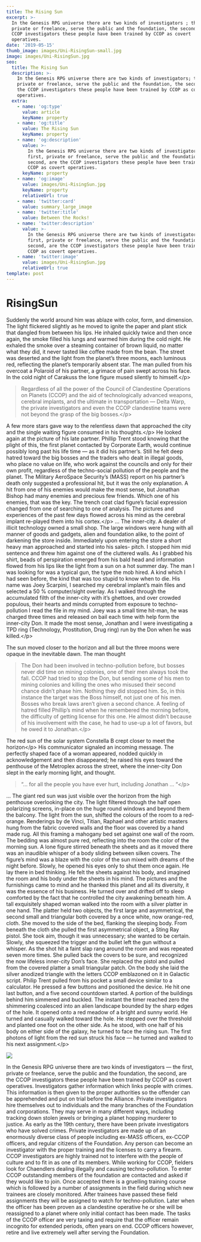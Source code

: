 ```yaml
---
title: The Rising Sun
excerpt: >-
  In the Genesis RPG universe there are two kinds of investigators ; the first,
  private or freelance, serve the public and the foundation, the second, are the
  CCOP investigators these people have been trained by CCOP as covert
  operatives.
date: '2019-05-15'
thumb_image: images/Uni-RisingSun-small.jpg
image: images/Uni-RisingSun.jpg
seo:
  title: The Rising Sun
  description: >-
    In the Genesis RPG universe there are two kinds of investigators; the first,
    private or freelance, serve the public and the foundation, the second, are
    the CCOP investigators these people have been trained by CCOP as covert
    operatives.
  extra:
    - name: 'og:type'
      value: article
      keyName: property
    - name: 'og:title'
      value: The Rising Sun
      keyName: property
    - name: 'og:description'
      value: >-
        In the Genesis RPG universe there are two kinds of investigators; the
        first, private or freelance, serve the public and the foundation, the
        second, are the CCOP investigators these people have been trained by
        CCOP as covert operatives.
      keyName: property
    - name: 'og:image'
      value: images/Uni-RisingSun.jpg
      keyName: property
      relativeUrl: true
    - name: 'twitter:card'
      value: summary_large_image
    - name: 'twitter:title'
      value: Between the Rocks!
    - name: 'twitter:description'
      value: >-
        In the Genesis RPG universe there are two kinds of investigators; the
        first, private or freelance, serve the public and the foundation, the
        second, are the CCOP investigators these people have been trained by
        CCOP as covert operatives.
    - name: 'twitter:image'
      value: images/Uni-RisingSun.jpg
      relativeUrl: true
template: post
---
```


# RisingSun

Suddenly the world around him was ablaze with color, form, and dimension. The light flickered slightly as he moved to ignite the paper and plant stick that dangled from between his lips. He inhaled quickly twice and then once again, the smoke filled his lungs and warmed him during the cold night. He exhaled the smoke over a steaming container of brown liquid, no matter what they did, it never tasted like coffee made from the bean. The street was deserted and the light from the planet’s three moons, each luminous red, reflecting the planet’s temporarily absent star. The man pulled from his overcoat a Polaroid of his partner, a grimace of pain swept across his face. In the cold night of Carakuss the lone figure mused silently to himself.&lt;/p&gt;

> Regardless of all the power of the Council of Clandestine Operations on Planets \(CCOP\) and the aid of technologically advanced weapons, cerebral implants, and the ultimate in transportation — Delta Warp, the private investigators and even the CCOP clandestine teams were not beyond the grasp of the big bosses.&lt;/p&gt;

A few more stars gave way to the relentless dawn that approached the city and the single waiting figure consumed in his thoughts.&lt;/p&gt; He looked again at the picture of his late partner. Phillip Trent stood knowing that the plight of this, the first planet contacted by Corporate Earth, would continue possibly long past his life time — as it did his partner’s. Still he felt deep hatred toward the big bosses and the traders who dealt in illegal goods, who place no value on life, who work against the councils and only for their own profit, regardless of the techno-social pollution of the people and the planet. The Military AeroSpace Security’s \(MASS\) report on his partner’s death only suggested a professional hit, but it was the only explanation. A hit from one of his enemies would make the most sense, but Jonathan Bishop had many enemies and precious few friends. Which one of his enemies, that was the key. The trench coat clad figure’s facial expression changed from one of searching to one of analysis. The pictures and experiences of the past few days flowed across his mind as the cerebral implant re-played them into his cortex.&lt;/p&gt; … The inner-city. A dealer of illicit technology owned a small shop. The large windows were hung with all manner of goods and gadgets, alien and foundation alike, to the point of darkening the store inside. Immediately upon entering the store a short heavy man approached and started into his sales- pitch. I stopped him mid sentence and threw him against one of the cluttered walls. As I grabbed his shirt, beads of perspiration emerged from his bald head and information flowed from his lips like the light from a sun on a hot summer day. The man I was looking for was a typical gun, the type the mob hired. A kind which I had seen before, the kind that was too stupid to know when to die. His name was Joey Scarpini, I searched my cerebral implant’s main files and selected a 50 % computer/sight overlay. As I walked through the accumulated filth of the inner-city with it’s ghettoes, and over crowded populous, their hearts and minds corrupted from exposure to techno-pollution I read the file in my mind. Joey was a small time hit-man, he was charged three times and released on bail each time with help form the inner-city Don. It made the most sense, Jonathan and I were investigating a TPD ring \(Technology, Prostitution, Drug ring\) run by the Don when he was killed.&lt;/p&gt;

The sun moved closer to the horizon and all but the three moons were opaque in the inevitable dawn. The man thought

> The Don had been involved in techno-pollution before, but bosses never did time on mining colonies, one of their men always took the fall. CCOP had tried to stop the Don, but sending some of his men to mining colonies and killing the ones who misused their second chance didn’t phase him. Nothing they did stopped him. So, in this instance the target was the Boss himself, not just one of his men. Bosses who break laws aren’t given a second chance. A feeling of hatred filled Phillip’s mind when he remembered the morning before, the difficulty of getting license for this one. He almost didn’t because of his involvement with the case, he had to use-up a lot of favors, but he owed it to Jonathan.&lt;/p&gt;

The red sun of the solar system Constella B crept closer to meet the horizon&lt;/p&gt; His communicator signaled an incoming message. The perfectly shaped face of a woman appeared, nodded quickly in acknowledgement and then disappeared; he raised his eyes toward the penthouse of the Metroplex across the street, where the inner-city Don slept in the early morning light, and thought.

> “… for all the people you have ever hurt, including Jonathan … “&lt;/p&gt;

… The giant red sun was just visible over the horizon from the high penthouse overlooking the city. The light filtered through the half open polarizing screens, in-place on the huge round windows and beyond them the balcony. The light from the sun, shifted the colours of the room to a red- orange. Renderings by de Vinci, Titian, Raphael and other artistic masters hung from the fabric covered walls and the floor was covered by a hand made rug. All this framing a mahogany bed set against one wall of the room. The bedding was almost pure red, reflecting into the room the color of the morning sun. A lone figure stirred beneath the sheets and as it moved there was an inaudible whisper of a body sliding between silken covers. The figure’s mind was a blaze with the color of the sun mixed with dreams of the night before. Slowly, he opened his eyes only to shut them once again. He lay there in bed thinking. He felt the sheets against his body, and imagined the room and his body under the sheets in his mind. The pictures and the furnishings came to mind and he thanked this planet and all its diversity, it was the essence of his business. He turned over and drifted off to sleep comforted by the fact that he controlled the city awakening beneath him. A tall exquisitely shaped woman walked into the room with a silver platter in one hand. The platter held two objects, the first large and asymmetrical, the second small and triangular both covered by a once white, now orange-red, cloth. She moved to the side of the bed, flanking the sleeping body. From beneath the cloth she pulled the first asymmetrical object, a Sting Ray pistol. She took aim, though it was unnecessary; she wanted to be certain. Slowly, she squeezed the trigger and the bullet left the gun without a whisper. As the shot hit a faint slap rang around the room and was repeated seven more times. She pulled back the covers to be sure, and recognized the now lifeless inner-city Don’s face. She replaced the pistol and pulled from the covered platter a small triangular patch. On the body she laid the silver anodized triangle with the letters CCOP emblazoned on it in Galactic script. Philip Trent pulled from his pocket a small device similar to a calculator. He pressed a few buttons and positioned the device. He hit one last button, and a five second countdown started. A portion of the buildings behind him simmered and buckled. The instant the timer reached zero the shimmering coalesced into an alien landscape bounded by the sharp edges of the hole. It opened onto a red meadow of a bright and sunny world. He turned and casually walked toward the hole. He stepped over the threshold and planted one foot on the other side. As he stood, with one half of his body on either side of the galaxy, he turned to face the rising sun. The first photons of light from the red sun struck his face — he turned and walked to his next assignment.&lt;/p&gt;

![](https://github.com/donnay/interesting-octopus/tree/9cfbd1403693cdcd0669bf5c24326f97bc82bc59/src/pages/blog/images/Uni-RisingSun.jpg)

In the Genesis RPG universe there are two kinds of investigators — the first, private or freelance, serve the public and the foundation, the second, are the CCOP investigators these people have been trained by CCOP as covert operatives. Investigators gather information which links people with crimes. This information is then given to the proper authorities so the offender can be apprehended and put on trial before the Alliance. Private investigators hire themselves out to individuals and the many branches of the Foundation and corporations. They may serve in many different ways, including tracking down stolen jewels or bringing a planet hopping murderer to justice. As early as the 19th century, there have been private investigators who have solved crimes. Private investigators are made up of an enormously diverse class of people including ex-MASS officers, ex-CCOP officers, and regular citizens of the Foundation. Any person can become an investigator with the proper training and the licenses to carry a firearm. CCOP investigators are highly trained not to interfere with the people of culture and to fit in as one of its members. While working for CCOP, fielders look for Chaendlers dealing illegally and causing techno-pollution. To enter CCOP outstanding members of the foundation are contacted and asked if they would like to join. Once accepted there is a gruelling training course which is followed by a number of assignments in the field during which new trainees are closely monitored. After trainees have passed these field assignments they will be assigned to watch for techno-pollution. Later when the officer has been proven as a clandestine operative he or she will be reassigned to a planet where only initial contact has been made. The tasks of the CCOP officer are very taxing and require that the officer remain incognito for extended periods, often years on end. CCOP officers however, retire and live extremely well after serving the Foundation.

